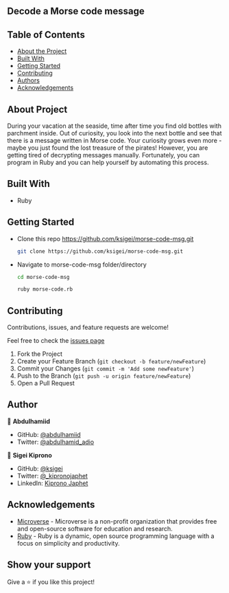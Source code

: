 ## Decode a Morse code message

## Table of Contents

* [About the Project](#about-the-project)
* [Built With](#built-with)
* [Getting Started](#getting-started)
* [Contributing](#contributing)
* [Authors](#author)
* [Acknowledgements](#acknowledgements)

## About Project
During your vacation at the seaside, time after time you find old bottles with parchment inside. Out of curiosity, you look into the next bottle and see that there is a message written in Morse code. Your curiosity grows even more - maybe you just found the lost treasure of the pirates! However, you are getting tired of decrypting messages manually. Fortunately, you can program in Ruby and you can help yourself by automating this process.

## Built With

* Ruby
## Getting Started

* Clone this repo <https://github.com/ksigei/morse-code-msg.git>

    ```bash
    git clone https://github.com/ksigei/morse-code-msg.git
    ```

* Navigate to morse-code-msg folder/directory

    ```bash
    cd morse-code-msg
    ```
    ```bash
    ruby morse-code.rb
    ```


## Contributing

Contributions, issues, and feature requests are welcome!

Feel free to check the [issues page](../../issues)

  1. Fork the Project
  2. Create your Feature Branch (`git checkout -b feature/newFeature`)
  3. Commit your Changes (`git commit -m 'Add some newFeature'`)
  4. Push to the Branch (`git push -u origin feature/newFeature`)
  5. Open a Pull Request

## Author
👤 **Abdulhamiid**

- GitHub: [@abdulhamiid](https://github.com/abdulhamiid)
- Twitter: [@abdulhamid_adio](https://twitter.com/abdulhamid_adio)

👤 **Sigei Kiprono**

- GitHub: [@ksigei](https://github.com/ksigei)
- Twitter: [@_kipronojaphet](https://twitter.com/_kipronojaphet)
- LinkedIn: [Kiprono Japhet](https://www.linkedin.com/in/kiprono-japhet/)

## Acknowledgements

* [Microverse](https://microverse.org/) - Microverse is a non-profit organization that provides free and open-source software for education and research.
* [Ruby](https://ruby.org/) - Ruby is a dynamic, open source programming language with a focus on simplicity and productivity.

## Show your support

Give a ⭐️ if you like this project!